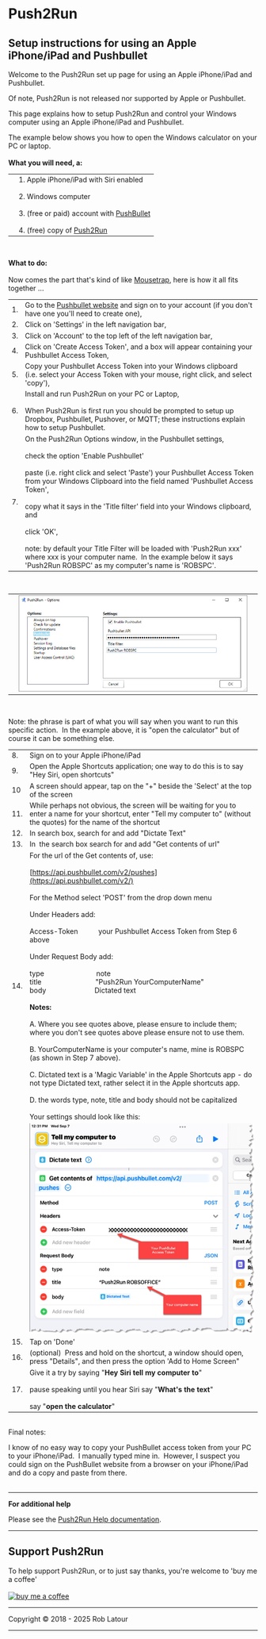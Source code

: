 # Push2Run
## Setup instructions for using an Apple iPhone/iPad and Pushbullet

Welcome to the Push2Run set up page for using an Apple iPhone/iPad and Pushbullet.  
  
Of note, Push2Run is not released nor supported by Apple or Pushbullet.  
  
This page explains how to setup Push2Run and control your Windows computer using an Apple iPhone/iPad and Pushbullet.  
  
The example below shows you how to open the Windows calculator on your PC or laptop.  
   
**What you will need, a:**   

|     |     |
| --- | --- |
|     | 1\. Apple iPhone/iPad with Siri enabled  <br>  <br>2\. Windows computer  <br>  <br>3\. (free or paid) account with [PushBullet](https://www.pushbullet.com/)  <br>  <br>4\. (free) copy of [Push2Run](https://github.com/roblatour/Push2Run)  |

<br>

**What to do:**  
<br>
Now comes the part that's kind of like [Mousetrap](https://en.wikipedia.org/wiki/Mouse_Trap_(game)), here is how it all fits together ...  
  

|     |     |
| --- | --- |
| 1.  | Go to the [Pushbullet website](https://www.pushbullet.com) and sign on to your account (if you don't have one you'll need to create one), |
| 2.  | Click on 'Settings' in the left navigation bar, |
| 3.  | Click on 'Account' to the top left of the left navigation bar, |
| 4.  | Click on 'Create Access Token', and a box will appear containing your Pushbullet Access Token, |
| 5.  | Copy your Pushbullet Access Token into your Windows clipboard  <br>(i.e. select your Access Token with your mouse, right click, and select 'copy'), |
| 6.  | Install and run Push2Run on your PC or Laptop,  <br>   <br>When Push2Run is first run you should be prompted to setup up Dropbox, Pushbullet, Pushover, or MQTT; these instructions explain how to setup Pushbullet. |
| 7.  | On the Push2Run Options window, in the Pushbullet settings,  <br>  <br>check the option 'Enable Pushbullet'  <br>  <br>paste (i.e. right click and select 'Paste') your Pushbullet Access Token from your Windows Clipboard into the field named 'Pushbullet Access Token',  <br>  <br>copy what it says in the 'Title filter' field into your Windows clipboard, and  <br>  <br>click 'OK',  <br>  <br>note: by default your Title Filter will be loaded with 'Push2Run xxx' where xxx is your computer name.  In the example below it says 'Push2Run ROBSPC' as my computer's name is 'ROBSPC'. |

   

|     |     |     |
| --- | --- | --- |
|     | ![Push2Run Pushbullet Options window](../images/optionspb.jpg) |     |

     

Note: the phrase is part of what you will say when you want to run this specific action.  In the example above, it is "open the calculator" but of course it can be something else.   

|     |     |
| --- | --- |
| 8.  | Sign on to your Apple iPhone/iPad |
| 9.  | Open the Apple Shortcuts application; one way to do this is to say "Hey Siri, open shortcuts" |
| 10  | A screen should appear, tap on the "+" beside the 'Select' at the top of the screen |
| 11. | While perhaps not obvious, the screen will be waiting for you to enter a name for your shortcut, enter "Tell my computer to" (without the quotes) for the name of the shortcut |
| 12. | In search box, search for and add "Dictate Text" |
| 13. | In  the search box search for and add "Get contents of url" |
| 14. | For the url of the Get contents of, use:  <br>  <br>[https://api.pushbullet.com/v2/pushes](https://api.pushbullet.com/v2/)  <br>  <br>For the Method select 'POST' from the drop down menu  <br>  <br>Under Headers add:  <br>  <br>Access-Token           your Pushbullet Access Token from Step 6 above  <br>  <br>Under Request Body add:  <br>  <br>type                            note  <br>title                             "Push2Run YourComputerName"  <br>body                          Dictated text  <br>  <br>**Notes:  <br>**  <br>A. Where you see quotes above, please ensure to include them; where you don't see quotes above please ensure not to use them.  <br>  <br>B. YourComputerName is your computer's name, mine is ROBSPC (as shown in Step 7 above).  <br>  <br>C. Dictated text is a 'Magic Variable' in the Apple Shortcuts app - do not type Dictated text, rather select it in the Apple shortcuts app.  <br>  <br>D. the words type, note, title and body should not be capitalized  <br>  <br>Your settings should look like this: |
|     | ![Apple Pushbullet settings](../images/ApplePushbullet.jpg) |
| 15. | Tap on 'Done' |
| 16. | (optional)  Press and hold on the shortcut, a window should open, press "Details", and then press the option 'Add to Home Screen" |
| 17. | Give it a try by saying "**Hey Siri tell my computer to**"  <br>  <br>pause speaking until you hear Siri say "**What's the text**"  <br>  <br>say "**open the calculator**" |

      
Final notes:  
  
I know of no easy way to copy your PushBullet access token from your PC to your iPhone/iPad.  I manually typed mine in.  However, I suspect you could sign on the PushBullet website from a browser on your iPhone/iPad and do a copy and paste from there.  
     
* * *
  
**For additional help**  
  
Please see the [Push2Run Help documentation](help_v4.9.1.0.md).

* * *
 ## Support Push2Run

 To help support Push2Run, or to just say thanks, you're welcome to 'buy me a coffee'<br><br>
[<img alt="buy me  a coffee" width="200px" src="https://cdn.buymeacoffee.com/buttons/v2/default-blue.png" />](https://www.buymeacoffee.com/roblatour)
* * *
Copyright © 2018 - 2025 Rob Latour
* * *